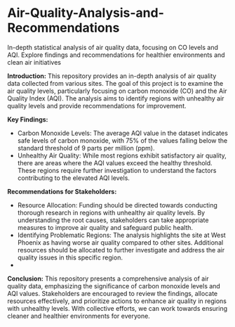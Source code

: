 # Air-Quality-Analysis-and-Recommendations
In-depth statistical analysis of air quality data, focusing on CO levels and AQI. Explore findings and recommendations for healthier environments and clean air initiatives

**Introduction:**
This repository provides an in-depth analysis of air quality data collected from various sites. The goal of this project is to examine the air quality levels, particularly focusing on carbon monoxide (CO) and the Air Quality Index (AQI). The analysis aims to identify regions with unhealthy air quality levels and provide recommendations for improvement.

**Key Findings:**
- Carbon Monoxide Levels: The average AQI value in the dataset indicates safe levels of carbon monoxide, with 75% of the values falling below the standard threshold of 9 parts per million (ppm).
- Unhealthy Air Quality: While most regions exhibit satisfactory air quality, there are areas where the AQI values exceed the healthy threshold. These regions require further investigation to understand the factors contributing to the elevated AQI levels.

**Recommendations for Stakeholders:**

- Resource Allocation: Funding should be directed towards conducting thorough research in regions with unhealthy air quality levels. By understanding the root causes, stakeholders can take appropriate measures to improve air quality and safeguard public health.
- Identifying Problematic Regions: The analysis highlights the site at West Phoenix as having worse air quality compared to other sites. Additional resources should be allocated to further investigate and address the air quality issues in this specific region.
- 
**Conclusion:** This repository presents a comprehensive analysis of air quality data, emphasizing the significance of carbon monoxide levels and AQI values. Stakeholders are encouraged to review the findings, allocate resources effectively, and prioritize actions to enhance air quality in regions with unhealthy levels. With collective efforts, we can work towards ensuring cleaner and healthier environments for everyone.
 


